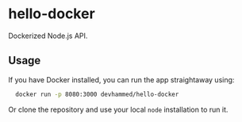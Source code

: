 # hello-docker

Dockerized Node.js API.

## Usage

If you have Docker installed, you can run the app straightaway using:

```sh
  docker run -p 8080:3000 devhammed/hello-docker
```

Or clone the repository and use your local `node` installation to run it.
